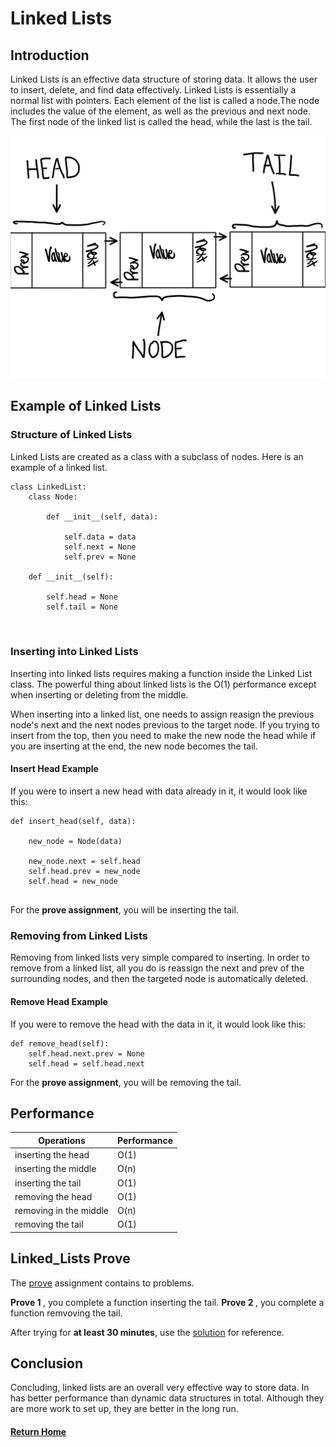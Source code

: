 # Linked Lists

## Introduction
Linked Lists is an effective data structure of storing data. It allows the user to insert, delete, and find data effectively. Linked Lists is essentially a normal list with pointers. Each element of the list is called a node.The node includes the value of the element, as well as the previous and next node. The first node of the linked list is called the head, while the last is the tail.  

![Linked List Photo](images/linkedlist.PNG)

## Example of Linked Lists

### Structure of Linked Lists
Linked Lists are created as a class with a subclass of nodes. Here is an example of a linked list.
```
class LinkedList:
    class Node:

        def __init__(self, data):

            self.data = data
            self.next = None
            self.prev = None

    def __init__(self):

        self.head = None
        self.tail = None

    
```

### Inserting into Linked Lists
Inserting into linked lists requires making a function inside the Linked List class. The powerful thing about linked lists is the O(1) performance except when inserting or deleting from the middle.

When inserting into a linked list, one needs to assign reasign the previous node's next and the next nodes previous to the target node. If you trying to insert from the top, then you need to make the new node the head while if you are inserting at the end, the new node becomes the tail.

#### Insert Head Example
If you were to insert a new head with data already in it, it would look like this:
```
def insert_head(self, data):

    new_node = Node(data)

    new_node.next = self.head
    self.head.prev = new_node
    self.head = new_node


```

For the <strong>prove assignment</strong>, you will be inserting the tail. 

### Removing from Linked Lists
Removing from linked lists very simple compared to inserting. In order to remove from a linked list, all you do is reassign the next and prev of the surrounding nodes, and then the targeted node is automatically deleted.

#### Remove Head Example
If you were to remove the head with the data in it, it would look like this: 
```
def remove_head(self):
    self.head.next.prev = None
    self.head = self.head.next
```
For the <strong>prove assignment</strong>, you will be removing the tail. 

## Performance

|Operations|Performance|
|-------------|-------------|
|inserting the head|O(1)|
|inserting the middle |O(n)| 
|inserting the tail |O(1)|
|removing the head|O(1) |
|removing in the middle|O(n) |
|removing the tail|O(1) |

## Linked_Lists Prove
The [prove](linked_lists_prove.py) assignment contains to problems.

<strong>Prove 1 </strong>, you complete a function inserting the tail. <strong>Prove 2 </strong>, you complete a function remvoving the tail.


After trying for <strong>at least 30 minutes</strong>, use the [solution](linked_lists_solution.py) for reference.

## Conclusion

Concluding, linked lists are an overall very effective way to store data. In has better performance than dynamic data structures in total. Although they are more work to set up, they are better in the long run.



#### [Return Home](/README.md)